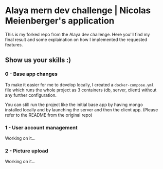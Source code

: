 
# Alaya mern dev challenge | Nicolas Meienberger's application 

This is my forked repo from the Alaya dev challenge. Here you'll find my final result and some explaination on how I implemented the requested features.

## Show us your skills :)

### 0 - Base app changes

To make it easier for me to develop locally, I created a `docker-compose.yml` file which runs the whole project as 3 containers (db, server, client) without any further configuration.

You can still run the project like the initial base app by having mongo installed locally and by launching the server and then the client app. (Please refer to the README from the original repo)

### 1 - User account management

Working on it...

### 2 - Picture upload

Working on it...

